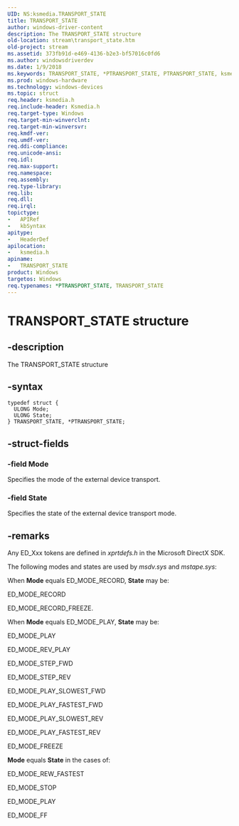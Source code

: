 ```yaml
---
UID: NS:ksmedia.TRANSPORT_STATE
title: TRANSPORT_STATE
author: windows-driver-content
description: The TRANSPORT_STATE structure
old-location: stream\transport_state.htm
old-project: stream
ms.assetid: 373fb91d-e469-4136-b2e3-bf57016c0fd6
ms.author: windowsdriverdev
ms.date: 1/9/2018
ms.keywords: TRANSPORT_STATE, *PTRANSPORT_STATE, PTRANSPORT_STATE, ksmedia/TRANSPORT_STATE, ksmedia/PTRANSPORT_STATE, TRANSPORT_STATE structure [Streaming Media Devices], PTRANSPORT_STATE structure pointer [Streaming Media Devices], stream.transport_state, vidcapstruct_5caaba9f-8a5c-4896-b181-c432a9678f58.xml
ms.prod: windows-hardware
ms.technology: windows-devices
ms.topic: struct
req.header: ksmedia.h
req.include-header: Ksmedia.h
req.target-type: Windows
req.target-min-winverclnt: 
req.target-min-winversvr: 
req.kmdf-ver: 
req.umdf-ver: 
req.ddi-compliance: 
req.unicode-ansi: 
req.idl: 
req.max-support: 
req.namespace: 
req.assembly: 
req.type-library: 
req.lib: 
req.dll: 
req.irql: 
topictype: 
-	APIRef
-	kbSyntax
apitype: 
-	HeaderDef
apilocation: 
-	ksmedia.h
apiname: 
-	TRANSPORT_STATE
product: Windows
targetos: Windows
req.typenames: *PTRANSPORT_STATE, TRANSPORT_STATE
---
```


# TRANSPORT_STATE structure


## -description


The TRANSPORT_STATE structure 


## -syntax


````
typedef struct {
  ULONG Mode;
  ULONG State;
} TRANSPORT_STATE, *PTRANSPORT_STATE;
````


## -struct-fields




### -field Mode

Specifies the mode of the external device transport.


### -field State

Specifies the state of the external device transport mode.


## -remarks


Any ED_Xxx tokens are defined in <i>xprtdefs.h</i> in the Microsoft DirectX SDK.

The following modes and states are used by <i>msdv.sys </i>and <i>mstape.sys</i>:

When <b>Mode</b> equals ED_MODE_RECORD, <b>State</b> may be:

ED_MODE_RECORD

ED_MODE_RECORD_FREEZE.

When <b>Mode</b> equals ED_MODE_PLAY, <b>State</b> may be:

ED_MODE_PLAY

ED_MODE_REV_PLAY

ED_MODE_STEP_FWD

ED_MODE_STEP_REV

ED_MODE_PLAY_SLOWEST_FWD

ED_MODE_PLAY_FASTEST_FWD

ED_MODE_PLAY_SLOWEST_REV

ED_MODE_PLAY_FASTEST_REV

ED_MODE_FREEZE

<b>Mode</b> equals <b>State</b> in the cases of:

ED_MODE_REW_FASTEST

ED_MODE_STOP

ED_MODE_PLAY

ED_MODE_FF


